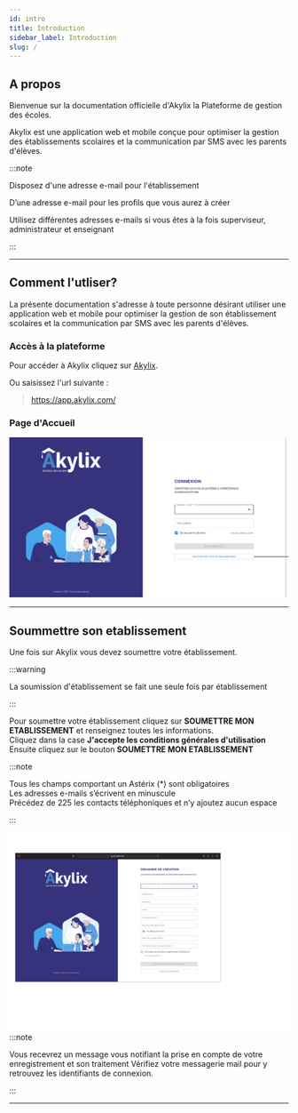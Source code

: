 ```yaml
---
id: intro
title: Introduction
sidebar_label: Introduction
slug: /
---
```



## A propos

Bienvenue sur la documentation officielle d'Akylix la Plateforme de gestion des écoles.

Akylix est une application web et mobile conçue pour optimiser la gestion des établissements scolaires et la communication par SMS avec les parents d'élèves.

:::note

Disposez d'une adresse e-mail pour l'établissement

D’une adresse e-mail pour les profils que vous aurez à créer

Utilisez différentes adresses e-mails si vous êtes à la fois superviseur, administrateur et enseignant

:::

---

## Comment l'utliser?

La présente documentation s'adresse à toute personne désirant utiliser une application web et mobile pour optimiser la gestion de son établissement scolaires et la communication par SMS avec les parents d'élèves.

### Accès à la plateforme 

Pour accéder à Akylix cliquez sur [Akylix](https://app.akylix.com/).

Ou saisissez l'url suivante :

> https://app.akylix.com/

### Page d'Accueil

![img](../static/img/Connexion.png)

---

## Soummettre son etablissement

Une fois sur Akylix vous devez soumettre votre établissement.

:::warning

La soumission d'établissement se fait une seule fois par établissement

:::

Pour soumettre votre établissement cliquez sur **SOUMETTRE MON ETABLISSEMENT** et renseignez toutes les informations. <br />
Cliquez dans la case **J'accepte les conditions générales d'utilisation**<br />
Ensuite cliquez sur le bouton **SOUMETTRE MON ETABLISSEMENT**

:::note

Tous les champs comportant un Astérix (*) sont obligatoires<br />
Les adresses e-mails s’écrivent en minuscule<br />
Précédez de 225 les contacts téléphoniques et n’y ajoutez aucun espace

:::

![img](../static/img/Soumettre.png)
:::note

Vous recevrez un message vous notifiant la prise en compte de votre enregistrement et son traitement
Vérifiez votre messagerie mail pour y retrouvez les identifiants de connexion.

:::

---